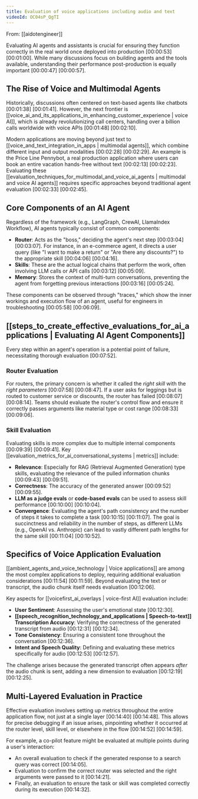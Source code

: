```yaml
---
title: Evaluation of voice applications including audio and text
videoId: OC04sP_QgTI
---
```


From: [[aidotengineer]] <br/> 

Evaluating AI agents and assistants is crucial for ensuring they function correctly in the real world once deployed into production <a class="yt-timestamp" data-t="00:00:53">[00:00:53]</a> <a class="yt-timestamp" data-t="00:01:00">[00:01:00]</a>. While many discussions focus on building agents and the tools available, understanding their performance post-production is equally important <a class="yt-timestamp" data-t="00:00:47">[00:00:47]</a> <a class="yt-timestamp" data-t="00:00:57">[00:00:57]</a>.

## The Rise of Voice and Multimodal Agents

Historically, discussions often centered on text-based agents like chatbots <a class="yt-timestamp" data-t="00:01:38">[00:01:38]</a> <a class="yt-timestamp" data-t="00:01:41">[00:01:41]</a>. However, the next frontier is [[voice_ai_and_its_applications_in_enhancing_customer_experience | voice AI]], which is already revolutionizing call centers, handling over a billion calls worldwide with voice APIs <a class="yt-timestamp" data-t="00:01:48">[00:01:48]</a> <a class="yt-timestamp" data-t="00:02:10">[00:02:10]</a>.

Modern applications are moving beyond just text to [[voice_and_text_integration_in_apps | multimodal agents]], which combine different input and output modalities <a class="yt-timestamp" data-t="00:02:28">[00:02:28]</a> <a class="yt-timestamp" data-t="00:02:29">[00:02:29]</a>. An example is the Price Line Pennybot, a real production application where users can book an entire vacation hands-free without text <a class="yt-timestamp" data-t="00:02:13">[00:02:13]</a> <a class="yt-timestamp" data-t="00:02:23">[00:02:23]</a>. Evaluating these [[evaluation_techniques_for_multimodal_and_voice_ai_agents | multimodal and voice AI agents]] requires specific approaches beyond traditional agent evaluation <a class="yt-timestamp" data-t="00:02:33">[00:02:33]</a> <a class="yt-timestamp" data-t="00:02:45">[00:02:45]</a>.

## Core Components of an AI Agent

Regardless of the framework (e.g., LangGraph, CrewAI, LlamaIndex Workflow), AI agents typically consist of common components:

*   **Router**: Acts as the "boss," deciding the agent's next step <a class="yt-timestamp" data-t="00:03:04">[00:03:04]</a> <a class="yt-timestamp" data-t="00:03:07">[00:03:07]</a>. For instance, in an e-commerce agent, it directs a user query (like "I want to make a return" or "Are there any discounts?") to the appropriate skill <a class="yt-timestamp" data-t="00:04:06">[00:04:06]</a> <a class="yt-timestamp" data-t="00:04:16">[00:04:16]</a>.
*   **Skills**: These are the actual logical chains that perform the work, often involving LLM calls or API calls <a class="yt-timestamp" data-t="00:03:12">[00:03:12]</a> <a class="yt-timestamp" data-t="00:05:09">[00:05:09]</a>.
*   **Memory**: Stores the context of multi-turn conversations, preventing the agent from forgetting previous interactions <a class="yt-timestamp" data-t="00:03:16">[00:03:16]</a> <a class="yt-timestamp" data-t="00:05:24">[00:05:24]</a>.

These components can be observed through "traces," which show the inner workings and execution flow of an agent, useful for engineers in troubleshooting <a class="yt-timestamp" data-t="00:05:58">[00:05:58]</a> <a class="yt-timestamp" data-t="00:06:09">[00:06:09]</a>.

## [[steps_to_create_effective_evaluations_for_ai_applications | Evaluating AI Agent Components]]

Every step within an agent's operation is a potential point of failure, necessitating thorough evaluation <a class="yt-timestamp" data-t="00:07:52">[00:07:52]</a>.

### Router Evaluation
For routers, the primary concern is whether it called the *right skill* with the *right parameters* <a class="yt-timestamp" data-t="00:07:58">[00:07:58]</a> <a class="yt-timestamp" data-t="00:08:47">[00:08:47]</a>. If a user asks for leggings but is routed to customer service or discounts, the router has failed <a class="yt-timestamp" data-t="00:08:07">[00:08:07]</a> <a class="yt-timestamp" data-t="00:08:14">[00:08:14]</a>. Teams should evaluate the router's control flow and ensure it correctly passes arguments like material type or cost range <a class="yt-timestamp" data-t="00:08:33">[00:08:33]</a> <a class="yt-timestamp" data-t="00:09:06">[00:09:06]</a>.

### Skill Evaluation
Evaluating skills is more complex due to multiple internal components <a class="yt-timestamp" data-t="00:09:39">[00:09:39]</a> <a class="yt-timestamp" data-t="00:09:41">[00:09:41]</a>. Key [[evaluation_metrics_for_ai_conversational_systems | metrics]] include:
*   **Relevance**: Especially for RAG (Retrieval Augmented Generation) type skills, evaluating the relevance of the pulled information chunks <a class="yt-timestamp" data-t="00:09:43">[00:09:43]</a> <a class="yt-timestamp" data-t="00:09:51">[00:09:51]</a>.
*   **Correctness**: The accuracy of the generated answer <a class="yt-timestamp" data-t="00:09:52">[00:09:52]</a> <a class="yt-timestamp" data-t="00:09:55">[00:09:55]</a>.
*   **LLM as a judge evals** or **code-based evals** can be used to assess skill performance <a class="yt-timestamp" data-t="00:10:00">[00:10:00]</a> <a class="yt-timestamp" data-t="00:10:04">[00:10:04]</a>.
*   **Convergence**: Evaluating the agent's path consistency and the number of steps it takes to complete a task <a class="yt-timestamp" data-t="00:10:15">[00:10:15]</a> <a class="yt-timestamp" data-t="00:11:07">[00:11:07]</a>. The goal is succinctness and reliability in the number of steps, as different LLMs (e.g., OpenAI vs. Anthropic) can lead to vastly different path lengths for the same skill <a class="yt-timestamp" data-t="00:11:04">[00:11:04]</a> <a class="yt-timestamp" data-t="00:10:52">[00:10:52]</a>.

## Specifics of Voice Application Evaluation

[[ambient_agents_and_voice_technology | Voice applications]] are among the most complex applications to deploy, requiring additional evaluation considerations <a class="yt-timestamp" data-t="00:11:54">[00:11:54]</a> <a class="yt-timestamp" data-t="00:11:59">[00:11:59]</a>. Beyond evaluating the text or transcript, the audio chunk itself needs evaluation <a class="yt-timestamp" data-t="00:12:06">[00:12:06]</a>.

Key aspects for [[voicefirst_ai_overlays | voice-first AI]] evaluation include:
*   **User Sentiment**: Assessing the user's emotional state <a class="yt-timestamp" data-t="00:12:30">[00:12:30]</a>.
*   **[[speech_recognition_technology_and_applications | Speech-to-text]] Transcription Accuracy**: Verifying the correctness of the generated transcript from audio <a class="yt-timestamp" data-t="00:12:31">[00:12:31]</a> <a class="yt-timestamp" data-t="00:12:34">[00:12:34]</a>.
*   **Tone Consistency**: Ensuring a consistent tone throughout the conversation <a class="yt-timestamp" data-t="00:12:36">[00:12:36]</a>.
*   **Intent and Speech Quality**: Defining and evaluating these metrics specifically for audio <a class="yt-timestamp" data-t="00:12:53">[00:12:53]</a> <a class="yt-timestamp" data-t="00:12:57">[00:12:57]</a>.

The challenge arises because the generated transcript often appears *after* the audio chunk is sent, adding a new dimension to evaluation <a class="yt-timestamp" data-t="00:12:19">[00:12:19]</a> <a class="yt-timestamp" data-t="00:12:25">[00:12:25]</a>.

## Multi-Layered Evaluation in Practice

Effective evaluation involves setting up metrics throughout the entire application flow, not just at a single layer <a class="yt-timestamp" data-t="00:14:40">[00:14:40]</a> <a class="yt-timestamp" data-t="00:14:48">[00:14:48]</a>. This allows for precise debugging if an issue arises, pinpointing whether it occurred at the router level, skill level, or elsewhere in the flow <a class="yt-timestamp" data-t="00:14:52">[00:14:52]</a> <a class="yt-timestamp" data-t="00:14:59">[00:14:59]</a>.

For example, a co-pilot feature might be evaluated at multiple points during a user's interaction:
*   An overall evaluation to check if the generated response to a search query was correct <a class="yt-timestamp" data-t="00:14:05">[00:14:05]</a>.
*   Evaluation to confirm the correct router was selected and the right arguments were passed to it <a class="yt-timestamp" data-t="00:14:21">[00:14:21]</a>.
*   Finally, an evaluation to ensure the task or skill was completed correctly during its execution <a class="yt-timestamp" data-t="00:14:32">[00:14:32]</a>.